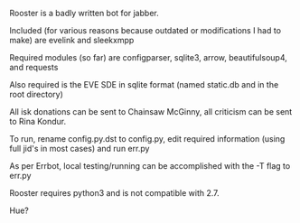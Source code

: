 Rooster is a badly written bot for jabber.

Included (for various reasons because outdated or modifications I had to make) are evelink and sleekxmpp

Required modules (so far) are configparser, sqlite3, arrow, beautifulsoup4, and requests

Also required is the EVE SDE in sqlite format (named static.db and in the root directory)

All isk donations can be sent to Chainsaw McGinny, all criticism can be sent to Rina Kondur.

To run, rename config.py.dst to config.py, edit required information (using full jid's in most cases) and run err.py

As per Errbot, local testing/running can be accomplished with the -T flag to err.py

Rooster requires python3 and is not compatible with 2.7.

Hue?